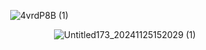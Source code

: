              ![4vrdP8B (1)](https://github.com/user-attachments/assets/be9e00a0-04e1-4061-9637-e712c1c05dc2)
 
                   ![Untitled173_20241125152029 (1)](https://github.com/user-attachments/assets/f38217ff-b673-42de-96d9-7a2b169a0572)
<!---
mulloily/mulloily is a ✨ special ✨ repository because its `README.md` (this file) appears on your GitHub profile.
You can click the Preview link to take a look at your changes.
--->
